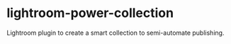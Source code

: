# lightroom-power-collection
Lightroom plugin to create a smart collection to semi-automate publishing.
